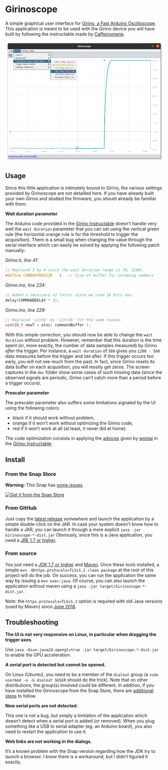 # Girinoscope

A simple graphical user interface for
[Girino, a Fast Arduino Oscilloscope](http://www.instructables.com/id/Girino-Fast-Arduino-Oscilloscope/).
This application is meant to be used with the Girino device you will have built by following the instructable made by
[Caffeinomane](https://www.instructables.com/member/Caffeinomane/).

![Screen capture](doc/capture.png)

## Usage

Since this little application is intimately bound to Girino,
the various settings provided by Girinoscope are not detailled here.
If you have already built your own Girino and studied the firmware,
you should already be familiar with them.

**Wait duration parameter**

The Arduino code provided in the
[Girino Instructable](http://www.instructables.com/id/Girino-Fast-Arduino-Oscilloscope/)
doesn't handle very well the `wait duration` parameter that you can set using the vertical green rule
(the horizontal orange rule is for the threshold to trigger the acquisition).
There is a small bug when changing the value through the serial interface
which can easily be solved by applying the following patch manually:

_Girino.h, line 41:_

``` c
// Replaced 3 by 4 since the wait duration range is [0, 1280[.
#define COMBUFFERSIZE   4   // Size of buffer for incoming numbers
```

_Girino.ino, line 224:_

``` c
// Added a necessary x2 factor since we read 16 bits now.
delay(COMMANDDELAY * 2);
```

_Girino.ino, line 229:_

``` c
// Replaced 'uint8' by 'uint16' for the same reason.
uint16_t newT = atoi( commandBuffer );
```

With this simple correction, you should now be able to change the `wait duration` without problem.
However, remember that this duration is the time spent
(or, more exactly, the number of data samples measured) by Girino _after_ the trigger.
Per instance, a `wait duration` of `580` gives you `1280 - 580` data measures before the trigger and `580` after.
If this trigger occurs too early, you will not see much from the past.
In fact, since Girino resets its data buffer on each acquisition, you will mostly get zeros.
The screen captures in the `doc` folder show some cases of such missing data
(since the observed signals are periodic, Girino can’t catch more than a period before a trigger occurs).

**Prescaler parameter**

The prescaler parameter also suffers some limitations signaled by the UI using the following colors:

- black if it should work without problem,
- orange if it won’t work without optimizing the Girino code,
- red if it won’t work at all (at least, it never did at home).

The code optimization consists in applying the [advices](doc/girino_optimization.md) given by
[womai](http://www.instructables.com/member/womai/) in the
[Girino Instructable](http://www.instructables.com/id/Girino-Fast-Arduino-Oscilloscope/).

## Install

### From the Snap Store

**Warning:** This Snap has [some issues](doc/snap_workaround.md).

[![Get it from the Snap Store](https://snapcraft.io/static/images/badges/en/snap-store-black.svg)](https://snapcraft.io/girinoscope)

### From GitHub

Just copy the [latest release](https://github.com/Chatanga/Girinoscope/releases) somewhere
and launch the application by a simple double-click on the JAR.
In case your system doesn’t know how to handle a JAR,
you can launch it through a more explicit `java -jar Girinoscope-*-dist.jar`
Obviously, since this is a Java application, you need a [JRE 1.7 or higher](https://www.java.com/fr).

### From source

You just need a [JDK 1.7 or higher](http://www.oracle.com/technetwork/java/javase/downloads/index.html)
and [Maven](https://maven.apache.org/).
Once these tools installed, a simple `mvn -Dhttps.protocols=TLSv1.2 clean package`
at the root of this project will do the job.
On success, you can run the application the same way by issuing a `mvn exec:java`.
Of course, you can also launch the application without maven using a `java -jar target/Girinoscope-*-dist.jar`.

Note: the `https.protocols=TLSv1.2` option is required with old Java versions (used by Maven) since
[June 2018](https://blog.sonatype.com/enhancing-ssl-security-and-http/2-support-for-central).

## Troubleshooting

**The UI is not very responsive on Linux, in particular when dragging the trigger axes.**

Use `java -Dsun.java2d.opengl=true -jar target/Girinoscope-*-dist.jar` to enable the GPU acceleration.

**A serial port is detected but cannot be opened.**

On Linux (Ubuntu), you need to be a member of the `dialout` group
(a `sudo usermod -a -G dialout $USER` should do the trick).
Note that on other distributions, the group(s) involved could be different.
In addition, if you have installed the Girinoscope from the Snap Store, there are [additional steps](doc/snap_workaround.md) to follow.

**New serial ports are not detected.**

This one is not a bug, but simply a limitation of the application which doesn’t detect when a serial port is added (or removed).
When you plug something like a USB to serial adapter (eg. an Arduino board),
you also need to restart the application to use it.

**Web links are not working in the dialogs.**

It’s a known problem with the Snap version regarding how the JDK try to launch a browser.
I know there is a workaround, but I didn’t figured it exactly.
